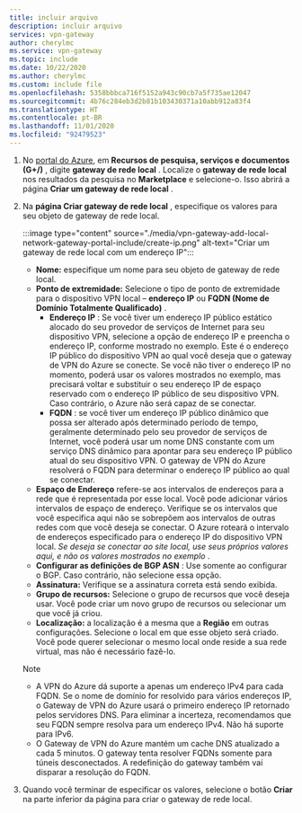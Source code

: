 ```yaml
---
title: incluir arquivo
description: incluir arquivo
services: vpn-gateway
author: cherylmc
ms.service: vpn-gateway
ms.topic: include
ms.date: 10/22/2020
ms.author: cherylmc
ms.custom: include file
ms.openlocfilehash: 5358bbbca716f5152a943c90cb7a5f735ae12047
ms.sourcegitcommit: 4b76c284eb3d2b81b103430371a10abb912a83f4
ms.translationtype: HT
ms.contentlocale: pt-BR
ms.lasthandoff: 11/01/2020
ms.locfileid: "92479523"
---
```

1. No [portal do Azure](https://portal.azure.com), em **Recursos de pesquisa, serviços e documentos (G+/)** , digite **gateway de rede local** . Localize o **gateway de rede local** nos resultados da pesquisa no **Marketplace** e selecione-o. Isso abrirá a página **Criar um gateway de rede local** .
1. Na **página Criar gateway de rede local** , especifique os valores para seu objeto de gateway de rede local.

   :::image type="content" source="./media/vpn-gateway-add-local-network-gateway-portal-include/create-ip.png" alt-text="Criar um gateway de rede local com um endereço IP":::

   * **Nome:** especifique um nome para seu objeto de gateway de rede local.
   * **Ponto de extremidade:** Selecione o tipo de ponto de extremidade para o dispositivo VPN local – **endereço IP** ou **FQDN (Nome de Domínio Totalmente Qualificado)** .
      * **Endereço IP** : Se você tiver um endereço IP público estático alocado do seu provedor de serviços de Internet para seu dispositivo VPN, selecione a opção de endereço IP e preencha o endereço IP, conforme mostrado no exemplo. Este é o endereço IP público do dispositivo VPN ao qual você deseja que o gateway de VPN do Azure se conecte. Se você não tiver o endereço IP no momento, poderá usar os valores mostrados no exemplo, mas precisará voltar e substituir o seu endereço IP de espaço reservado com o endereço IP público de seu dispositivo VPN. Caso contrário, o Azure não será capaz de se conectar.
      * **FQDN** : se você tiver um endereço IP público dinâmico que possa ser alterado após determinado período de tempo, geralmente determinado pelo seu provedor de serviços de Internet, você poderá usar um nome DNS constante com um serviço DNS dinâmico para apontar para seu endereço IP público atual do seu dispositivo VPN. O gateway de VPN do Azure resolverá o FQDN para determinar o endereço IP público ao qual se conectar. 
   * **Espaço de Endereço** refere-se aos intervalos de endereços para a rede que é representada por esse local. Você pode adicionar vários intervalos de espaço de endereço. Verifique se os intervalos que você especifica aqui não se sobrepõem aos intervalos de outras redes com que você deseja se conectar. O Azure roteará o intervalo de endereços especificado para o endereço IP do dispositivo VPN local. *Se deseja se conectar ao site local, use seus próprios valores aqui, e não os valores mostrados no exemplo* .
   * **Configurar as definições de BGP ASN** : Use somente ao configurar o BGP. Caso contrário, não selecione essa opção.
   * **Assinatura:** Verifique se a assinatura correta está sendo exibida.
   * **Grupo de recursos:** Selecione o grupo de recursos que você deseja usar. Você pode criar um novo grupo de recursos ou selecionar um que você já criou.
   * **Localização:** a localização é a mesma que a **Região** em outras configurações. Selecione o local em que esse objeto será criado. Você pode querer selecionar o mesmo local onde reside a sua rede virtual, mas não é necessário fazê-lo.

   > [!NOTE]
   >
   > * A VPN do Azure dá suporte a apenas um endereço IPv4 para cada FQDN. Se o nome de domínio for resolvido para vários endereços IP, o Gateway de VPN do Azure usará o primeiro endereço IP retornado pelos servidores DNS. Para eliminar a incerteza, recomendamos que seu FQDN sempre resolva para um endereço IPv4. Não há suporte para IPv6.
   > * O Gateway de VPN do Azure mantém um cache DNS atualizado a cada 5 minutos. O gateway tenta resolver FQDNs somente para túneis desconectados. A redefinição do gateway também vai disparar a resolução do FQDN.
   >

1. Quando você terminar de especificar os valores, selecione o botão **Criar** na parte inferior da página para criar o gateway de rede local.
